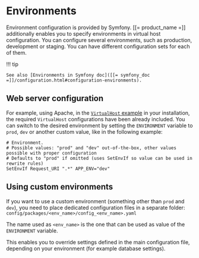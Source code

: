 # Environments

Environment configuration is provided by Symfony. [[= product_name =]] additionally enables you to specify environments in virtual host configuration.
You can configure several environments, such as production, development or staging. You can have different configuration sets for each of them.

!!! tip

    See also [Environments in Symfony doc]([[= symfony_doc =]]/configuration.html#configuration-environments).
    
## Web server configuration

For example, using Apache, in the [`VirtualHost` example](https://github.com/ezsystems/developer-documentation/tree/master/code_samples/install/vhost_template/vhost.template) in your installation, the required `VirtualHost` configurations have been already included. You can switch to the desired environment by setting the `ENVIRONMENT` variable to `prod`, `dev` or another custom value, like in the following example:

```
# Environment.
# Possible values: "prod" and "dev" out-of-the-box, other values possible with proper configuration
# Defaults to "prod" if omitted (uses SetEnvIf so value can be used in rewrite rules)
SetEnvIf Request_URI ".*" APP_ENV="dev"
```

## Using custom environments

If you want to use a custom environment (something other than `prod` and `dev`), you need to place dedicated configuration files in a separate folder:
`config/packages/<env_name>/config_<env_name>.yaml`

The name used as `<env_name>` is the one that can be used as value of the `ENVIRONMENT` variable.

This enables you to override settings defined in the main configuration file, depending on your environment (for example database settings).
